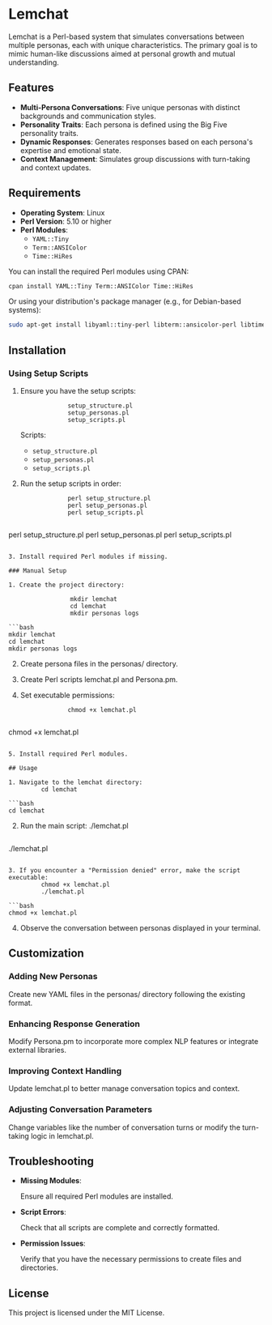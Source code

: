 # Lemchat

Lemchat is a Perl-based system that simulates conversations between multiple personas, each with unique characteristics. The primary goal is to mimic human-like discussions aimed at personal growth and mutual understanding.

## Features

- **Multi-Persona Conversations**: Five unique personas with distinct backgrounds and communication styles.
- **Personality Traits**: Each persona is defined using the Big Five personality traits.
- **Dynamic Responses**: Generates responses based on each persona's expertise and emotional state.
- **Context Management**: Simulates group discussions with turn-taking and context updates.

## Requirements

- **Operating System**: Linux
- **Perl Version**: 5.10 or higher
- **Perl Modules**:
  - `YAML::Tiny`
  - `Term::ANSIColor`
  - `Time::HiRes`

You can install the required Perl modules using CPAN:

```bash
cpan install YAML::Tiny Term::ANSIColor Time::HiRes
```

Or using your distribution's package manager (e.g., for Debian-based systems):

```bash
sudo apt-get install libyaml::tiny-perl libterm::ansicolor-perl libtime::hires-perl
```

## Installation

### Using Setup Scripts

1. Ensure you have the setup scripts:
                
                    setup_structure.pl
                    setup_personas.pl
                    setup_scripts.pl

   Scripts:
   - `setup_structure.pl`
   - `setup_personas.pl`
   - `setup_scripts.pl`

2. Run the setup scripts in order:
                
                    perl setup_structure.pl
                    perl setup_personas.pl
                    perl setup_scripts.pl

   ```bash
perl setup_structure.pl
perl setup_personas.pl
perl setup_scripts.pl
   ```

3. Install required Perl modules if missing.

### Manual Setup

1. Create the project directory:
                
                    mkdir lemchat
                    cd lemchat
                    mkdir personas logs

   ```bash
mkdir lemchat
cd lemchat
mkdir personas logs
   ```

2. Create persona files in the personas/ directory.

3. Create Perl scripts lemchat.pl and Persona.pm.

4. Set executable permissions:
                
                    chmod +x lemchat.pl

   ```bash
chmod +x lemchat.pl
   ```

5. Install required Perl modules.

## Usage

1. Navigate to the lemchat directory:
            cd lemchat

   ```bash
cd lemchat
   ```

2. Run the main script:
            ./lemchat.pl

   ```bash
./lemchat.pl
   ```

3. If you encounter a "Permission denied" error, make the script executable:
            chmod +x lemchat.pl
            ./lemchat.pl

   ```bash
chmod +x lemchat.pl
   ```

4. Observe the conversation between personas displayed in your terminal.

## Customization

### Adding New Personas

Create new YAML files in the personas/ directory following the existing format.

### Enhancing Response Generation

Modify Persona.pm to incorporate more complex NLP features or integrate external libraries.

### Improving Context Handling

Update lemchat.pl to better manage conversation topics and context.

### Adjusting Conversation Parameters

Change variables like the number of conversation turns or modify the turn-taking logic in lemchat.pl.

## Troubleshooting

- **Missing Modules**:

  Ensure all required Perl modules are installed.

- **Script Errors**:

  Check that all scripts are complete and correctly formatted.

- **Permission Issues**:

  Verify that you have the necessary permissions to create files and directories.

## License

This project is licensed under the MIT License.
